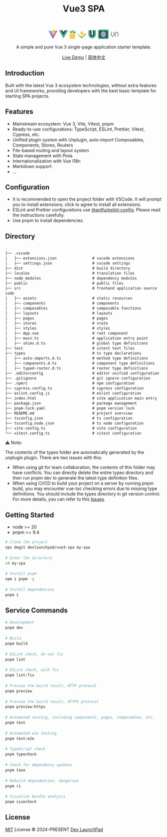 <h1 align='center'>Vue3 SPA</h1>

<br>

<p align='center'>
  <a href="https://vitejs.dev/" target="_blank"><img height="30" src="./src/assets/vite.svg"/></a>
  <a href="https://vuejs.org/" target="_blank"><img height="30" src="./src/assets/vue.svg"/></a>
  <a href="https://pinia.vuejs.org/" target="_blank"><img height="30" src="./src/assets/pinia.svg"/></a>
  <a href="https://vitest.dev/" target="_blank"><img height="30" src="./src/assets/vitest.svg"/></a>
  <a href="https://vueuse.org/" target="_blank"><img height="30" src="./src/assets/vueuse.svg"/></a>
  <a href="https://vue-i18n.intlify.dev/" target="_blank"><img height="30" src="./src/assets/i18n.svg"/></a>
  <a href="https://unplugin.unjs.io/" target="_blank"><img height="30" src="./src/assets/unplugin.svg"/></a>
</p>

<p align="center">A simple and pure Vue 3 single-page application starter template.</p>

<p align='center'>
  <a href="https://vue3-spa.netlify.app/">Live Demo</a> |
  <a href="https://github.com/devlaunchpad/vue3-spa/blob/main/README.zh-CN.md">简体中文</a>
</p>

## Introduction

Built with the latest Vue 3 ecosystem technologies, without extra features and UI frameworks, providing developers with the best basic template for starting SPA projects.

## Features

- Mainstream ecosystem: Vue 3, Vite, Vitest, pnpm
- Ready-to-use configurations: TypeScript, ESLint, Prettier, Vitest, Cypress, etc.
- Unified plugin system with Unplugin, auto-import Composables, Components, Stores, Routers
- File-based routing and layout system
- State management with Pinia
- Internationalization with Vue I18n
- Markdown support
- ...

## Configuration

- It is recommended to open the project folder with VSCode. It will prompt you to install extensions; click to agree to install all extensions.
- ESLint and Prettier configurations use [@antfu/eslint-config](https://github.com/antfu/eslint-config). Please read the instructions carefully.
- Use pnpm to install dependencies.

## Directory

```
.
├── .vscode
│   ├── extensions.json                # vscode extensions
│   ├── settings.json                  # vscode settings
├── dist                               # build directory
├── locales                            # translation files
├── node_modules                       # dependency modules
├── public                             # public files
├── src                                # frontend application source code
│   ├── assets                         # static resources
│   ├── components                     # components
│   ├── composables                    # composable functions
│   ├── layouts                        # layouts
│   ├── pages                          # pages
│   ├── stores                         # state
│   ├── styles                         # styles
│   ├── App.vue                        # root component
│   ├── main.ts                        # application entry point
│   ├── shims.d.ts                     # global type definitions
├── test                               # vitest test files
├── types                              # ts type declarations
│   ├── auto-imports.d.ts              # method type definitions
│   ├── components.d.ts                # component type definitions
│   ├── typed-router.d.ts              # router type definitions
├── .editorconfig                      # editor unified configuration
├── .gitignore                         # git ignore configuration
├── .npmrc                             # npm configuration
├── cypress.config.ts                  # cypress configuration
├── eslint.config.js                   # eslint configuration
├── index.html                         # vite application main entry
├── package.json                       # package management
├── pnpm-lock.yaml                     # pnpm version lock
├── README.md                          # project overview
├── tsconfig.json                      # ts configuration
├── tsconfig.node.json                 # ts node configuration
├── vite.config.ts                     # vite configuration
└── vitest.config.ts                   # vitest configuration
```

⚠️ Note:

The contents of the types folder are automatically generated by the unplugin plugin. There are two issues with this:

- When using git for team collaboration, the contents of this folder may have conflicts. You can directly delete the entire types directory and then run pnpm dev to generate the latest type definition files.
- When using CI/CD to build your project on a server by running pnpm build, you may encounter vue-tsc checking errors due to missing type definitions. You should include the types directory in git version control. For more details, you can refer to this [Issues](https://github.com/unplugin/unplugin-auto-import/issues/288#issuecomment-1301691329).

## Getting Started

- node >= 20
- pnpm >= 9.4

```bash
# Clone the project
npx degit devlaunchpad/vue3-spa my-spa

# Enter the directory
cd my-spa

# Install pnpm
npm i pnpm -g

# Install dependencies
pnpm i
```

## Service Commands

```bash
# Development
pnpm dev

# Build
pnpm build

# ESLint check, do not fix
pnpm lint

# ESLint check, with fix
pnpm lint:fix

# Preview the build result, HTTP protocol
pnpm preview

# Preview the build result, HTTPS protocol
pnpm preview:https

# Automated testing, including components, pages, composables, etc.
pnpm test

# Automated e2e testing
pnpm test:e2e

# TypeScript check
pnpm typecheck

# Check for dependency updates
pnpm taze

# Rebuild dependencies, dangerous
pnpm ri

# Visualize bundle analysis
pnpm sizecheck
```

## License

[MIT](./LICENSE) License &copy; 2024-PRESENT [Dev LaunchPad](https://github.com/devlaunchpad)
